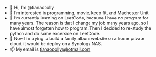 - 👋 Hi, I’m @tianaopolly
- 👀 I’m interested in programming, movie, keep fit, and Machester Unit
- 🌱 I’m currently learning on LeetCode, because I have no program for many years. The reason is that I change my job many years ago, so I have almost forgotten how to program. Then I decided to re-study the python and do some excersice on LeetCode.
- 💞️ Now I’m trying to build a family album website on a home private cloud, it would be deploy on a Synology NAS.
- 📫 My email is tianaopolly@hotmail.com 

<!---
tianaopolly/tianaopolly is a ✨ special ✨ repository because its `README.md` (this file) appears on your GitHub profile.
You can click the Preview link to take a look at your changes.
--->
